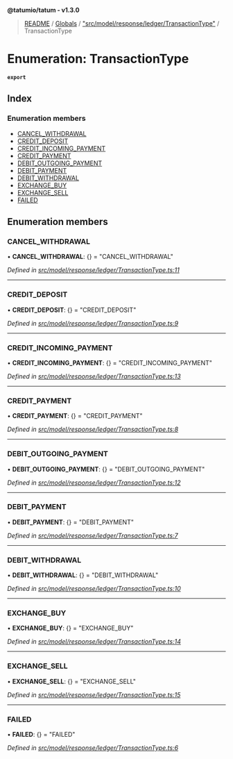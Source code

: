 **@tatumio/tatum - v1.3.0**

> [README](../README.md) / [Globals](../globals.md) / ["src/model/response/ledger/TransactionType"](../modules/_src_model_response_ledger_transactiontype_.md) / TransactionType

# Enumeration: TransactionType

**`export`** 

## Index

### Enumeration members

* [CANCEL\_WITHDRAWAL](_src_model_response_ledger_transactiontype_.transactiontype.md#cancel_withdrawal)
* [CREDIT\_DEPOSIT](_src_model_response_ledger_transactiontype_.transactiontype.md#credit_deposit)
* [CREDIT\_INCOMING\_PAYMENT](_src_model_response_ledger_transactiontype_.transactiontype.md#credit_incoming_payment)
* [CREDIT\_PAYMENT](_src_model_response_ledger_transactiontype_.transactiontype.md#credit_payment)
* [DEBIT\_OUTGOING\_PAYMENT](_src_model_response_ledger_transactiontype_.transactiontype.md#debit_outgoing_payment)
* [DEBIT\_PAYMENT](_src_model_response_ledger_transactiontype_.transactiontype.md#debit_payment)
* [DEBIT\_WITHDRAWAL](_src_model_response_ledger_transactiontype_.transactiontype.md#debit_withdrawal)
* [EXCHANGE\_BUY](_src_model_response_ledger_transactiontype_.transactiontype.md#exchange_buy)
* [EXCHANGE\_SELL](_src_model_response_ledger_transactiontype_.transactiontype.md#exchange_sell)
* [FAILED](_src_model_response_ledger_transactiontype_.transactiontype.md#failed)

## Enumeration members

### CANCEL\_WITHDRAWAL

•  **CANCEL\_WITHDRAWAL**: {} = "CANCEL\_WITHDRAWAL"

*Defined in [src/model/response/ledger/TransactionType.ts:11](https://github.com/tatumio/tatum-js/blob/31bb1b4/src/model/response/ledger/TransactionType.ts#L11)*

___

### CREDIT\_DEPOSIT

•  **CREDIT\_DEPOSIT**: {} = "CREDIT\_DEPOSIT"

*Defined in [src/model/response/ledger/TransactionType.ts:9](https://github.com/tatumio/tatum-js/blob/31bb1b4/src/model/response/ledger/TransactionType.ts#L9)*

___

### CREDIT\_INCOMING\_PAYMENT

•  **CREDIT\_INCOMING\_PAYMENT**: {} = "CREDIT\_INCOMING\_PAYMENT"

*Defined in [src/model/response/ledger/TransactionType.ts:13](https://github.com/tatumio/tatum-js/blob/31bb1b4/src/model/response/ledger/TransactionType.ts#L13)*

___

### CREDIT\_PAYMENT

•  **CREDIT\_PAYMENT**: {} = "CREDIT\_PAYMENT"

*Defined in [src/model/response/ledger/TransactionType.ts:8](https://github.com/tatumio/tatum-js/blob/31bb1b4/src/model/response/ledger/TransactionType.ts#L8)*

___

### DEBIT\_OUTGOING\_PAYMENT

•  **DEBIT\_OUTGOING\_PAYMENT**: {} = "DEBIT\_OUTGOING\_PAYMENT"

*Defined in [src/model/response/ledger/TransactionType.ts:12](https://github.com/tatumio/tatum-js/blob/31bb1b4/src/model/response/ledger/TransactionType.ts#L12)*

___

### DEBIT\_PAYMENT

•  **DEBIT\_PAYMENT**: {} = "DEBIT\_PAYMENT"

*Defined in [src/model/response/ledger/TransactionType.ts:7](https://github.com/tatumio/tatum-js/blob/31bb1b4/src/model/response/ledger/TransactionType.ts#L7)*

___

### DEBIT\_WITHDRAWAL

•  **DEBIT\_WITHDRAWAL**: {} = "DEBIT\_WITHDRAWAL"

*Defined in [src/model/response/ledger/TransactionType.ts:10](https://github.com/tatumio/tatum-js/blob/31bb1b4/src/model/response/ledger/TransactionType.ts#L10)*

___

### EXCHANGE\_BUY

•  **EXCHANGE\_BUY**: {} = "EXCHANGE\_BUY"

*Defined in [src/model/response/ledger/TransactionType.ts:14](https://github.com/tatumio/tatum-js/blob/31bb1b4/src/model/response/ledger/TransactionType.ts#L14)*

___

### EXCHANGE\_SELL

•  **EXCHANGE\_SELL**: {} = "EXCHANGE\_SELL"

*Defined in [src/model/response/ledger/TransactionType.ts:15](https://github.com/tatumio/tatum-js/blob/31bb1b4/src/model/response/ledger/TransactionType.ts#L15)*

___

### FAILED

•  **FAILED**: {} = "FAILED"

*Defined in [src/model/response/ledger/TransactionType.ts:6](https://github.com/tatumio/tatum-js/blob/31bb1b4/src/model/response/ledger/TransactionType.ts#L6)*
